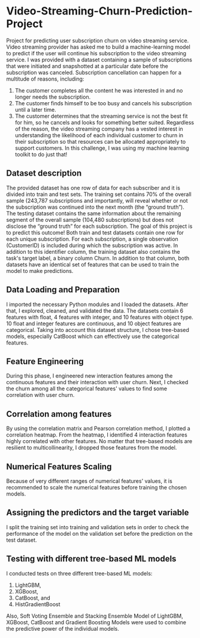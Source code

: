 # Video-Streaming-Churn-Prediction-Project
Project for predicting user subscription churn on video streaming service.
Video streaming provider has asked me to build a machine-learning model to predict if the user will continue his subscription to the video streaming service.
I was provided with a dataset containing a sample of subscriptions that were initiated and snapshotted at a particular date before the subscription was canceled. Subscription cancellation can happen for a multitude of reasons, including:
1. The customer completes all the content he was interested in and no longer needs the subscription.
2. The customer finds himself to be too busy and cancels his subscription until a later time.
3. The customer determines that the streaming service is not the best fit for him, so he cancels and looks for something better suited.
Regardless of the reason, the video streaming company has a vested interest in understanding the likelihood of each individual customer to churn in their subscription so that resources can be allocated appropriately to support customers. In this challenge, I was using my machine learning toolkit to do just that!

## Dataset description
The provided dataset has one row of data for each subscriber and it is divided into train and test sets.
The training set contains 70% of the overall sample (243,787 subscriptions and importantly, will reveal whether or not the subscription was continued into the next month (the “ground truth”).
The testing dataset contains the same information about the remaining segment of the overall sample (104,480 subscriptions) but does not disclose the “ground truth” for each subscription. The goal of this project is to predict this outcome!
Both train and test datasets contain one row for each unique subscription. For each subscription, a single observation (CustomerID) is included during which the subscription was active.
In addition to this identifier column, the training dataset also contains the task's target label, a binary column Churn.
In addition to that column, both datasets have an identical set of features that can be used to train the model to make predictions.

## Data Loading and Preparation
I imported the necessary Python modules and I loaded the datasets.
After that, I explored, cleaned, and validated the data.
The datasets contain 6 features with float, 4 features with integer, and 10 features with object type.
10 float and integer features are continuous, and 10 object features are categorical.
Taking into account this dataset structure, I chose tree-based models, especially CatBoost which can effectively use the categorical features.

## Feature Engineering
During this phase, I engineered new interaction features among the continuous features and their interaction with user churn.
Next, I checked the churn among all the categorical features' values to find some correlation with user churn.

## Correlation among features
By using the correlation matrix and Pearson correlation method, I plotted a correlation heatmap.
From the heatmap, I identified 4 interaction features highly correlated with other features. No matter that tree-based models are resilient to multicollinearity, I dropped those features from the model.

## Numerical Features Scaling
Because of very different ranges of numerical features' values, it is recommended to scale the numerical features before training the chosen models. 

## Assigning the predictors and the target variable
I split the training set into training and validation sets in order to check the performance of the model on the validation set before the prediction on the test dataset. 

## Testing with different tree-based ML models
I conducted tests on three different tree-based ML models:
1. LightGBM,
2. XGBoost,
3. CatBoost, and
4. HistGradientBoost

Also, Soft Voting Ensemble and Stacking Ensemble Model of LightGBM, XGBoost, CatBoost and Gradient Boosting Models were used to combine the predictive power of the individual models.

